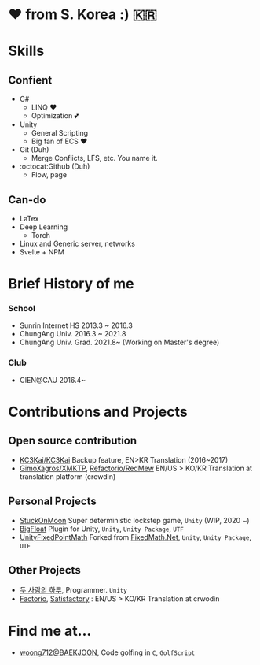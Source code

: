 # ❤️ from S. Korea :) :kr:

# Skills

## Confient
 - C#
   + LINQ ❤️
   + Optimization 💕
 - Unity
   + General Scripting
   + Big fan of ECS ❤️
 - Git (Duh)
   + Merge Conflicts, LFS, etc. You name it.
 - :octocat:Github (Duh)
   + Flow, page
## Can-do
 - LaTex
 - Deep Learning
   - Torch
 - Linux and Generic server, networks
 - Svelte + NPM
 
 
# Brief History of me
### School
- Sunrin Internet HS 2013.3 \~ 2016.3
- ChungAng Univ. 2016.3 \~ 2021.8
- ChungAng Univ. Grad. 2021.8\~ (Working on Master's degree)

### Club
 - CIEN@CAU 2016.4~

# Contributions and Projects

## Open source contribution
- [KC3Kai/KC3Kai](https://github.com/KC3Kai/KC3Kai) Backup feature, EN>KR Translation (2016~2017)
- [GimoXagros/XMKTP](https://github.com/GimoXagros/XMKTP), [Refactorio/RedMew](https://github.com/Refactorio/RedMew) EN/US > KO/KR Translation at translation platform (crowdin)


## Personal Projects
- [StuckOnMoon](https://github.com/Yukinyaa/StuckOnMoon) Super deterministic lockstep game, `Unity` (WIP, 2020 ~)
- [BigFloat](https://github.com/Yukinyaa/BigFloat) Plugin for Unity, `Unity`, `Unity Package`, `UTF`
- [UnityFixedPointMath](https://github.com/Yukinyaa/UnityFixedPointMath) Forked from [FixedMath.Net](https://github.com/asik/FixedMath.Net), `Unity`, `Unity Package`, `UTF`
## Other Projects
- [두 사람의 하루](https://play.google.com/store/apps/details?id=com.sepiagames.haru&hl=ko&gl=US), Programmer. `Unity`
- [Factorio](https://factorio.com), [Satisfactory](https://www.satisfactorygame.com/) : EN/US > KO/KR Translation at crwodin

# Find me at...
- [woong712@BAEKJOON](https://www.acmicpc.net/user/woong712), Code golfing in `C`, `GolfScript`


 
 
<!--
**Yukinyaa/yukinyaa** is a ✨ _special_ ✨ repository because its `README.md` (this file) appears on your GitHub profile.

Here are some ideas to get you started:

- 🔭 I’m currently working on ...
- 🌱 I’m currently learning ...
- 👯 I’m looking to collaborate on ...
- 🤔 I’m looking for help with ...
- 💬 Ask me about ...
- 📫 How to reach me: ...
- 😄 Pronouns: ...
- ⚡ Fun fact: ...
-->
